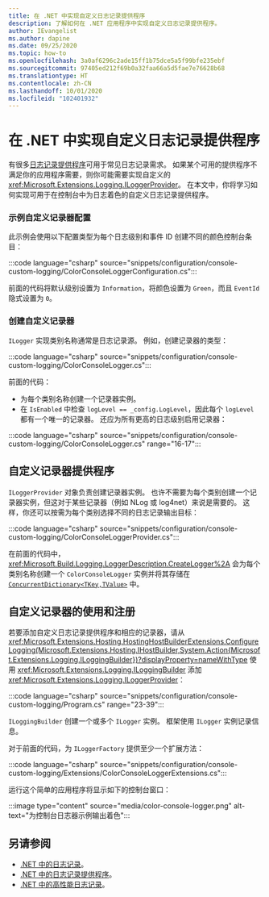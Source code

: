 ```yaml
---
title: 在 .NET 中实现自定义日志记录提供程序
description: 了解如何在 .NET 应用程序中实现自定义日志记录提供程序。
author: IEvangelist
ms.author: dapine
ms.date: 09/25/2020
ms.topic: how-to
ms.openlocfilehash: 3a0af6296c2ade15ff1b75dce5a5f99bfe235ebf
ms.sourcegitcommit: 97405ed212f69b0a32faa66a5d5fae7e76628b68
ms.translationtype: HT
ms.contentlocale: zh-CN
ms.lasthandoff: 10/01/2020
ms.locfileid: "102401932"
---
```

# <a name="implement-a-custom-logging-provider-in-net"></a>在 .NET 中实现自定义日志记录提供程序

有很多[日志记录提供程序](logging-providers.md)可用于常见日志记录需求。 如果某个可用的提供程序不满足你的应用程序需要，则你可能需要实现自定义的 <xref:Microsoft.Extensions.Logging.ILoggerProvider>。 在本文中，你将学习如何实现可用于在控制台中为日志着色的自定义日志记录提供程序。

### <a name="sample-custom-logger-configuration"></a>示例自定义记录器配置

此示例会使用以下配置类型为每个日志级别和事件 ID 创建不同的颜色控制台条目：

:::code language="csharp" source="snippets/configuration/console-custom-logging/ColorConsoleLoggerConfiguration.cs":::

前面的代码将默认级别设置为 `Information`，将颜色设置为 `Green`，而且 `EventId` 隐式设置为 `0`。

### <a name="create-the-custom-logger"></a>创建自定义记录器

`ILogger` 实现类别名称通常是日志记录源。 例如，创建记录器的类型：

:::code language="csharp" source="snippets/configuration/console-custom-logging/ColorConsoleLogger.cs":::

前面的代码：

- 为每个类别名称创建一个记录器实例。
- 在 `IsEnabled` 中检查 `logLevel == _config.LogLevel`，因此每个 `logLevel` 都有一个唯一的记录器。 还应为所有更高的日志级别启用记录器：

:::code language="csharp" source="snippets/configuration/console-custom-logging/ColorConsoleLogger.cs" range="16-17":::

## <a name="custom-logger-provider"></a>自定义记录器提供程序

`ILoggerProvider` 对象负责创建记录器实例。 也许不需要为每个类别创建一个记录器实例，但这对于某些记录器（例如 NLog 或 log4net）来说是需要的。 这样，你还可以按需为每个类别选择不同的日志记录输出目标：

:::code language="csharp" source="snippets/configuration/console-custom-logging/ColorConsoleLoggerProvider.cs":::

在前面的代码中，<xref:Microsoft.Build.Logging.LoggerDescription.CreateLogger%2A> 会为每个类别名称创建一个 `ColorConsoleLogger` 实例并将其存储在 [`ConcurrentDictionary<TKey,TValue>`](/dotnet/api/system.collections.concurrent.concurrentdictionary-2) 中。

## <a name="usage-and-registration-of-the-custom-logger"></a>自定义记录器的使用和注册

若要添加自定义日志记录提供程序和相应的记录器，请从 <xref:Microsoft.Extensions.Hosting.HostingHostBuilderExtensions.ConfigureLogging(Microsoft.Extensions.Hosting.IHostBuilder,System.Action{Microsoft.Extensions.Logging.ILoggingBuilder})?displayProperty=nameWithType> 使用 <xref:Microsoft.Extensions.Logging.ILoggingBuilder> 添加 <xref:Microsoft.Extensions.Logging.ILoggerProvider>：

:::code language="csharp" source="snippets/configuration/console-custom-logging/Program.cs" range="23-39":::

`ILoggingBuilder` 创建一个或多个 `ILogger` 实例。 框架使用 `ILogger` 实例记录信息。

对于前面的代码，为 `ILoggerFactory` 提供至少一个扩展方法：

:::code language="csharp" source="snippets/configuration/console-custom-logging/Extensions/ColorConsoleLoggerExtensions.cs":::

运行这个简单的应用程序将显示如下的控制台窗口：

:::image type="content" source="media/color-console-logger.png" alt-text="为控制台日志器示例输出着色":::

## <a name="see-also"></a>另请参阅

- [.NET 中的日志记录](logging.md)。
- [.NET 中的日志记录提供程序](logging-providers.md)。
- [.NET 中的高性能日志记录](high-performance-logging.md)。
